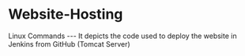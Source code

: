 # Website-Hosting
Linux Commands ---
It depicts the code used to deploy  the website in Jenkins from GitHub (Tomcat Server)
